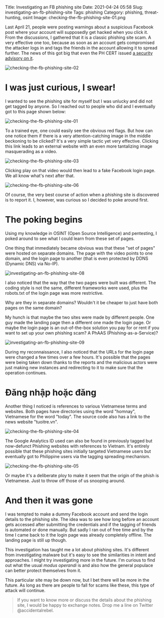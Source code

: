 Title: Investigating an FB phishing site
Date: 2021-04-24 05:58
Slug: investigating-an-fb-phishing-site
Tags: phishing
Category: phishing, threat-hunting, osint
Image: checking-the-fb-phishing-site-01.png

Last April 21, people were posting warnings about a suspicious Facebook post where your account will supposedly get hacked when you click it. From the discussions, I gathered that it is a classic phishing site scam. A very effective one too, because as soon as an account gets compromised the attacker logs in and tags the friends in the account allowing it to spread further. The news of this got big that even the PH CERT issued [a security advisory on it](https://www.facebook.com/Ncertgovph/posts/1879686332199270).

![checking-the-fb-phishing-site-02]({attach}/images/checking-the-fb-phishing-site-02.jpg)

# I was just curious, I swear!

I wanted to see the phishing site for myself but I was unlucky and did not get tagged by anyone. So I reached out to people who did and I eventually got to this page shown below:

![checking-the-fb-phishing-site-01]({attach}/images/checking-the-fb-phishing-site-01.png)

To a trained eye, one could easily see the obvious red flags. But how can one notice them if there is a very attention-catching image in the middle beckoning to be clicked? It's a very simple tactic yet very effective. Clicking this link leads to an external website with an even more tantalizing image masquerading as a video. 

![checking-the-fb-phishing-site-03]({attach}/images/checking-the-fb-phishing-site-03.png)

Clicking play on that video would then lead to a fake Facebook login page. We all know what's next after that. 

![checking-the-fb-phishing-site-06]({attach}/images/checking-the-fb-phishing-site-06.png)

Of course, the very best course of action when a phishing site is discovered is to report it. I, however, was curious so I decided to poke around first.

# The poking begins

Using my knowledge in OSINT (Open Source Intelligence) and pentesting, I poked around to see what I could learn from these set of pages.

One thing that immediately became obvious was that these "set of pages" were hosted on separate domains. The page with the video points to one domain, and the login page to another (that is even protected by DDNS (Dynamic DNS) via No-IP). 

![investigating-an-fb-phishing-site-08]({attach}/images/investigating-an-fb-phishing-site-08.png)

I also noticed that the way that the two pages were built was different. The coding style is not the same, different frameworks were used, plus the robots.txt of the login page was more restrictive. 

Why are they in separate domains? Wouldn't it be cheaper to just have both pages on the same domain? 

My hunch is that maybe the two sites were made by different people. One guy made the landing page then a different one made the login page. Or maybe the login page is an out-of-the-box solution you pay for or rent if you want to set up your own phishing scam? A PhAAS (Phishing-as-a-Service)?

![investigating-an-fb-phishing-site-09]({attach}/images/investigating-an-fb-phishing-site-09.png)

During my reconnaissance, I also noticed that the URLs for the login page were changed a few times over a few hours. It's possible that the pages were being taken down thanks to the reports and the malicious actors were just making new instances and redirecting to it to make sure that the operation continues.

# Đăng nhập hoặc đăng

Another thing I noticed is references to various Vietnamese terms and websites. Both pages have directories using the word "homnay", Vietnamese for the word "today". The source code also has a link to the news website "tuoitre.vn". 

![checking-the-fb-phishing-site-04]({attach}/images/checking-the-fb-phishing-site-04.png)

The Google Analytics ID used can also be found in previously tagged but now-defunct Phishing websites with references to Vietnam. It's entirely possible that these phishing sites initially targeted Vietnamese users but eventually got to Philippine users via the tagging spreading mechanism.

![checking-the-fb-phishing-site-05]({attach}/images/checking-the-fb-phishing-site-05.png)

Or maybe it's a deliberate ploy to make it seem that the origin of the phish is Vietnamese. Just to throw off those of us snooping around.

# And then it was gone

I was tempted to make a dummy Facebook account and send the login details to the phishing site. The idea was to see how long before an account gets accessed after submitting the credentials and if the tagging of friends is automated or done manually. But sadly I ran out of free time and by the time I came back to it the login page was already completely offline. The landing page is still up though.

This investigation has taught me a lot about phishing sites. It's different from investigating malware but it's easy to see the similarities in intent and approaches. I might try investigating more in the future. I'm curious to find out what the usual _modus operandi_ is and also how the general populace can better protect themselves from it. 

This particular site may be down now, but I bet there will be more in the future. As long as there are people to fall for scams like these, this type of attack will continue.

> If you want to know more or discuss the details about the phishing site, I would be happy to exchange notes. Drop me a line on Twitter @accidentalrebel.

